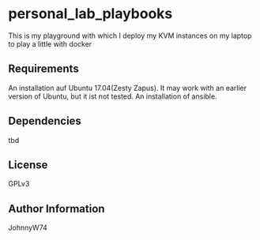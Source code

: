 personal_lab_playbooks
=========

This is my playground with which I deploy my KVM instances on my laptop to play a little with docker

Requirements
------------

An installation auf Ubuntu 17.04(Zesty Zapus). It may work with an earlier version of Ubuntu, but it ist not tested.
An installation of ansible.

Dependencies
------------

tbd

License
-------

GPLv3

Author Information
------------------

JohnnyW74
